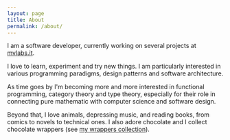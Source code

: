 ```yaml
---
layout: page
title: About
permalink: /about/
---
```


I am a software developer, currently working on several projects at [mvlabs.it][mvlabs].

I love to learn, experiment and try new things. I am particularly interested in various programming paradigms, design patterns and software architecture.

As time goes by I'm becoming more and more interested in functional programming, category theory and type theory, especially for their role in connecting pure mathematic with computer science and software design.

Beyond that, I love animals, depressing music, and reading books, from comics to novels to technical ones. I also adore chocolate and I collect chocolate wrappers (see [my wrappers collection][chocolates]).

[mvlabs]: http://www.mvlabs.it
[chocolates]: https://github.com/marcosh/chocolates
